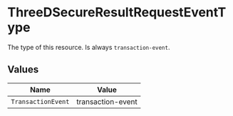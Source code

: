 # ThreeDSecureResultRequestEventType

The type of this resource. Is always `transaction-event`.


## Values

| Name               | Value              |
| ------------------ | ------------------ |
| `TransactionEvent` | transaction-event  |
